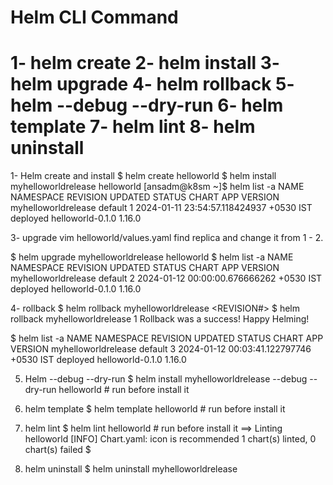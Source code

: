 # Helm CLI Command
1- helm create
2- helm install
3- helm upgrade
4- helm rollback
5- helm --debug --dry-run
6- helm template
7- helm lint
8- helm uninstall
===============================
1- Helm create and install
$ helm create helloworld
$ helm install  myhelloworldrelease helloworld
[ansadm@k8sm ~]$ helm list -a
NAME                    NAMESPACE       REVISION        UPDATED                                 STATUS          CHART                   APP VERSION
myhelloworldrelease     default         1               2024-01-11 23:54:57.118424937 +0530 IST deployed        helloworld-0.1.0        1.16.0

3- upgrade 
vim helloworld/values.yaml
find replica and change it from 1 - 2.

$ helm upgrade myhelloworldrelease helloworld
$ helm list -a
NAME                    NAMESPACE REVISION   UPDATED                                STATUS    CHART             APP VERSION
myhelloworldrelease     default   2          2024-01-12 00:00:00.676666262 +0530 IST deployed helloworld-0.1.0  1.16.0

4- rollback
$ helm rollback myhelloworldrelease <REVISION#>
$ helm rollback myhelloworldrelease 1
Rollback was a success! Happy Helming!

$ helm list -a
NAME                    NAMESPACE       REVISION        UPDATED                                 STATUS          CHART                   APP VERSION
myhelloworldrelease     default         3               2024-01-12 00:03:41.122797746 +0530 IST deployed        helloworld-0.1.0        1.16.0

5. Helm --debug --dry-run
$ helm install myhelloworldrelease --debug --dry-run helloworld     # run before install it

6. helm template
$ helm template helloworld       # run before install it

7. helm lint
$ helm lint helloworld          # run before install it
==> Linting helloworld
[INFO] Chart.yaml: icon is recommended
1 chart(s) linted, 0 chart(s) failed
$

8. helm uninstall
$ helm uninstall myhelloworldrelease



